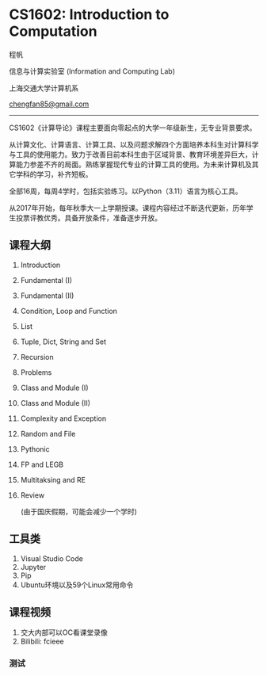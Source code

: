 # CS1602: Introduction to Computation
程帆

信息与计算实验室 (Information and Computing Lab)

上海交通大学计算机系

chengfan85@gmail.com

---

CS1602《计算导论》课程主要面向零起点的大学一年级新生，无专业背景要求。

从计算文化、计算语言、计算工具、以及问题求解四个方面培养本科生对计算科学与工具的使用能力。致力于改善目前本科生由于区域背景、教育环境差异巨大，计算能力参差不齐的局面。熟练掌握现代专业的计算工具的使用。为未来计算机及其它学科的学习，补齐短板。

全部16周，每周4学时，包括实验练习。以Python（3.11）语言为核心工具。

从2017年开始，每年秋季大一上学期授课。课程内容经过不断迭代更新，历年学生投票评教优秀。具备开放条件，准备逐步开放。

## 课程大纲 

1. Introduction

2. Fundamental (I)

3. Fundamental (II)

4. Condition, Loop and Function

5. List

6. Tuple, Dict, String and Set

7. Recursion

8. Problems

9. Class and Module (I)

10. Class and Module (II)

11. Complexity and Exception

12. Random and File

13. Pythonic

14. FP and LEGB

15. Multitaksing and RE

16. Review

    (由于国庆假期，可能会减少一个学时)

## 工具类

1. Visual Studio Code
2. Jupyter
3. Pip
4. Ubuntu环境以及59个Linux常用命令

## 课程视频

1. 交大内部可以OC看课堂录像
2. Bilibili: fcieee

### 测试
